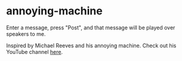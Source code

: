 # annoying-machine

Enter a message, press "Post", and that message will be played over speakers to me. 

Inspired by Michael Reeves and his annoying machine. Check out his YouTube channel [here](https://www.youtube.com/channel/UCtHaxi4GTYDpJgMSGy7AeSw).
